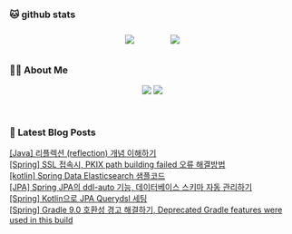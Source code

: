 
###  🐱 github stats  

<div id="main" align="center">
    <img src="https://github-readme-stats.vercel.app/api?username=peterica&count_private=true&show_icons=true&theme=radical"
        style="height: auto; margin-left: 20px; margin-right: 20px; padding: 10px;"/>
    <img src="https://github-readme-stats.vercel.app/api/top-langs/?username=peterica&layout=compact"   
        style="height: auto; margin-left: 20px; margin-right: 20px; padding: 10px;"/>
</div>

###  💁‍♀️ About Me  
<p align="center">
    <a href="https://peterica.tistory.com/"><img src="https://img.shields.io/badge/Blog-FF5722?style=flat-square&logo=Blogger&logoColor=white"/></a>
    <a href="mailto:ilovefran.ofm@gmail.com"><img src="https://img.shields.io/badge/Gmail-d14836?style=flat-square&logo=Gmail&logoColor=white&link=ilovefran.ofm@gmail.com"/></a>
</p>

<br>

### 📕 Latest Blog Posts   

<a href ="https://peterica.tistory.com/724"> [Java] 리플렉션 (reflection) 개념 이해하기 </a> <br><a href ="https://peterica.tistory.com/734"> [Spring] SSL 접속시, PKIX path building failed 오류 해결방법 </a> <br><a href ="https://peterica.tistory.com/731"> [kotlin] Spring Data Elasticsearch 샘플코드 </a> <br><a href ="https://peterica.tistory.com/732"> [JPA] Spring JPA의 ddl-auto 기능, 데이터베이스 스키마 자동 관리하기 </a> <br><a href ="https://peterica.tistory.com/384"> [Spring] Kotlin으로 JPA Querydsl 세팅 </a> <br><a href ="https://peterica.tistory.com/730"> [Spring] Gradle 9.0 호환성 경고 해결하기, Deprecated Gradle features were used in this build </a> <br>